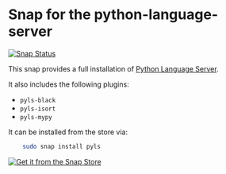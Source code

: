 # Snap for the python-language-server

[![Snap Status](https://build.snapcraft.io/badge/albertodonato/pyls-snap.svg)](https://build.snapcraft.io/user/albertodonato/pyls-snap)

This snap provides a full installation of [Python Language
Server](https://github.com/palantir/python-language-server).

It also includes the following plugins:

- `pyls-black`
- `pyls-isort`
- `pyls-mypy`

It can be installed from the store via:

```bash
    sudo snap install pyls
```

[![Get it from the Snap Store](https://snapcraft.io/static/images/badges/en/snap-store-black.svg)](https://snapcraft.io/pyls)


